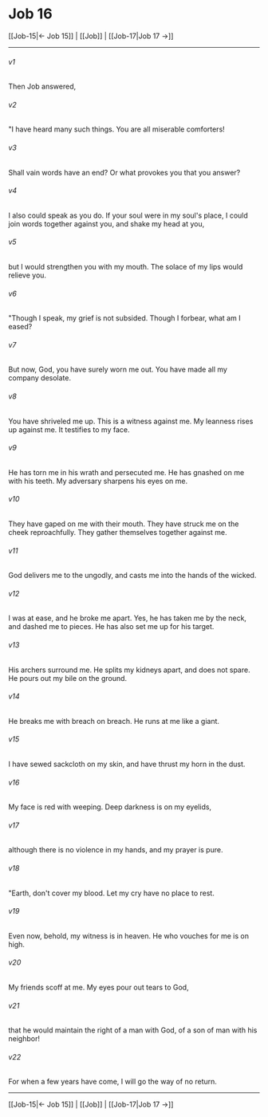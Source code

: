 # Job 16

[[Job-15|← Job 15]] | [[Job]] | [[Job-17|Job 17 →]]
***



###### v1 
Then Job answered, 

###### v2 
"I have heard many such things. You are all miserable comforters! 

###### v3 
Shall vain words have an end? Or what provokes you that you answer? 

###### v4 
I also could speak as you do. If your soul were in my soul's place, I could join words together against you, and shake my head at you, 

###### v5 
but I would strengthen you with my mouth. The solace of my lips would relieve you. 

###### v6 
"Though I speak, my grief is not subsided. Though I forbear, what am I eased? 

###### v7 
But now, God, you have surely worn me out. You have made all my company desolate. 

###### v8 
You have shriveled me up. This is a witness against me. My leanness rises up against me. It testifies to my face. 

###### v9 
He has torn me in his wrath and persecuted me. He has gnashed on me with his teeth. My adversary sharpens his eyes on me. 

###### v10 
They have gaped on me with their mouth. They have struck me on the cheek reproachfully. They gather themselves together against me. 

###### v11 
God delivers me to the ungodly, and casts me into the hands of the wicked. 

###### v12 
I was at ease, and he broke me apart. Yes, he has taken me by the neck, and dashed me to pieces. He has also set me up for his target. 

###### v13 
His archers surround me. He splits my kidneys apart, and does not spare. He pours out my bile on the ground. 

###### v14 
He breaks me with breach on breach. He runs at me like a giant. 

###### v15 
I have sewed sackcloth on my skin, and have thrust my horn in the dust. 

###### v16 
My face is red with weeping. Deep darkness is on my eyelids, 

###### v17 
although there is no violence in my hands, and my prayer is pure. 

###### v18 
"Earth, don't cover my blood. Let my cry have no place to rest. 

###### v19 
Even now, behold, my witness is in heaven. He who vouches for me is on high. 

###### v20 
My friends scoff at me. My eyes pour out tears to God, 

###### v21 
that he would maintain the right of a man with God, of a son of man with his neighbor! 

###### v22 
For when a few years have come, I will go the way of no return.

***
[[Job-15|← Job 15]] | [[Job]] | [[Job-17|Job 17 →]]
